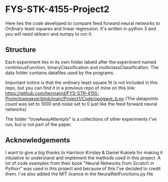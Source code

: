 # FYS-STK-4155-Project2

Here lies the code developed to compare feed forward neural networks to Ordinary least squares and linear regression. It's written in python 3 and you will need sklearn and numpy to run it.

## Structure
Each experiment lies in its own folder labeld after the experiment named continiousFunction, binaryClassification and multiclassClassification. The data folder contains datafiles used by the programs.

Important notice is that the ordinary least square fit is not included in this repo, but you can find it in a previous repo of mine on this link: https://github.com/hermanjd/FYS-STK-4155-Projectoppgaver/blob/main/Project1/Code/oppgave_b.py (The datapoints count was set to 1000 and noise set to 0 just like the feed forward neural networks)

The folder "trowAwayAttempts" is a collections of other experiments I've run, but is not part of the paper.

## Acknowledgements 
I want to give a big thanks to Harrison Kinsley & Daniel Kukieła for making it intuiative to understand and implement the methods used in this project. A lot of code examples from their book "Neural Networks from Scratch in Python" was used in this project and because of this I've decided to credit them. I've also added the MIT licence in the NeuralNetFunctions.py file.
